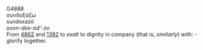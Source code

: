 G4888  
συνδοξάζω  
sundoxazō  
*soon-dox-ad‘-zo*  
From [4862](g4862) and [1392](g1392) to *exalt* to dignity in company
(that is, *similarly*) *with:* - glorify together.  
